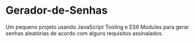 # Gerador-de-Senhas
 Um pequeno projeto usando JavaScript Tooling e ES6 Modules para gerar senhas aleatórias de acordo com alguns requisitos assinalados.
